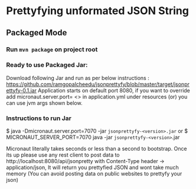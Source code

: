 # Prettyfying unformated JSON String

## Packaged Mode
### Run `mvn package` on project root

### Ready to use Packaged Jar:
Download following Jar and run as per below instructions : https://github.com/ramgopalcheedu/jsonprettyfy/blob/master/target/jsonprettyfy-0.1.jar
Application starts on default port 8080, if you want to override add micronaut.server.port= <<port>> in application.yml under resources (or) you can use jvm args shown below.

### Instructions to run Jar
$ java -Dmicronaut.server.port=7070 -jar `jsonprettyfy-<version>.jar` or $ MICRONAUT_SERVER_PORT=7070 java -jar `jsonprettyfy-<version>`.jar  

Micronaut literally takes seconds or less than a second to bootstrap. Once its up please use any rest client to post data to 
http://localhost:8080/api/jsonpretty with Content-Type header -> application/json, It will return you prettyfied JSON and wont take much memory (You can avoid posting data on public websites to prettyfy your json)
  
